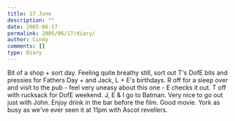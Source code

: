 ```yaml
---
title: 17 June
description: ""
date: 2005-06-17
permalink: 2005/06/17/diary/
author: Cindy
comments: []
type: Diary
---
```


Bit of a shop + sort day. Feeling quite breathy still, sort out T's DofE bits and pressies for Fathers Day + and Jack, L + E's birthdays. R off for a sleep over and visit to the pub - feel very uneasy about this one - E checks it out. T off with rucksack for DofE weekend. J, E & I go to Batman. Very nice to go out just with John. Enjoy drink in the bar before the film. Good movie. York as busy as we've ever seen it at 11pm with Ascot revellers.
